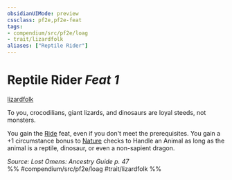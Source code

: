 ```yaml
---
obsidianUIMode: preview
cssclass: pf2e,pf2e-feat
tags:
- compendium/src/pf2e/loag
- trait/lizardfolk
aliases: ["Reptile Rider"]
---
```

# Reptile Rider  *Feat 1*  
[lizardfolk](lizardfolk-b1.md "Lizardfolk Ancestry & Heritage Trait")  


To you, crocodilians, giant lizards, and dinosaurs are loyal steeds, not monsters.

You gain the [Ride](ride.md) feat, even if you don't meet the prerequisites. You gain a +1 circumstance bonus to [Nature](skills.md#Nature) checks to Handle an Animal as long as the animal is a reptile, dinosaur, or even a non-sapient dragon.

*Source: Lost Omens: Ancestry Guide p. 47*  
%% #compendium/src/pf2e/loag #trait/lizardfolk %%